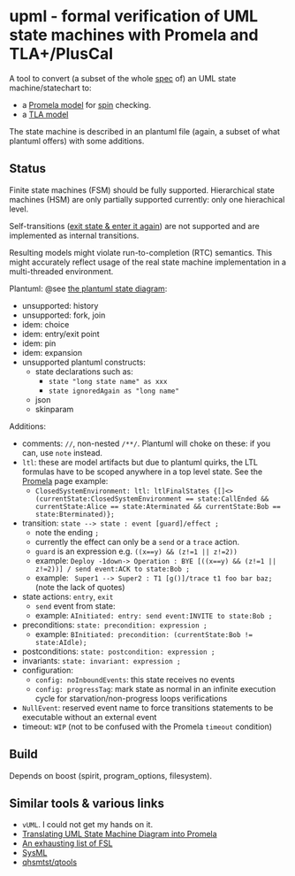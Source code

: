 # upml - formal verification of UML state machines with Promela and TLA+/PlusCal

A tool to convert (a subset of the whole [spec](https://www.omg.org/spec/UML/2.5.1/PDF) of) an UML state machine/statechart to:
- a [Promela model](README.spin.md) for [spin](https://github.com/nimble-code/Spin) checking. 
- a [TLA model](README.tla.md)

The state machine is described in an plantuml file (again, a subset of what plantuml offers) with some additions.

## Status

Finite state machines (FSM) should be fully supported. Hierarchical state machines (HSM) are only partially supported currently: only one hierachical level.

Self-transitions ([exit state & enter it again](doc/uml.md)) are not supported and are implemented as internal transitions.

Resulting models might violate run-to-completion (RTC) semantics. This might accurately reflect usage of the real state machine implementation in a multi-threaded environment.

Plantuml: @see [the plantuml state diagram](https://plantuml.com/state-diagram):

- unsupported: history
- unsupported: fork, join
- idem: choice
- idem: entry/exit point
- idem: pin
- idem: expansion
- unsupported plantuml constructs:
  - state declarations such as:
    - ```state "long state name" as xxx``` 
    - ```state ignoredAgain as "long name"```
  - json
  - skinparam

Additions:
- comments: ```//```, non-nested ```/**/```. Plantuml will choke on these: if you can, use ```note``` instead.
- ```ltl```: these are model artifacts but due to plantuml quirks, the LTL formulas have to be scoped anywhere in a top level state. See the [Promela](README.spin.md#sip-stuff) page example:
  - ```ClosedSystemEnvironment: ltl: ltlFinalStates {[]<>(currentState:ClosedSystemEnvironment == state:CallEnded && currentState:Alice == state:Aterminated && currentState:Bob == state:Bterminated)};```
- transition: ```state --> state : event [guard]/effect ;```
  - note the ending ```;```
  - currently the effect can only be a ```send``` or a ```trace``` action.
  - ```guard``` is an expression e.g. ```((x==y) && (z!=1 || z!=2))```
  - example: ```Deploy -1down-> Operation : BYE [((x==y) && (z!=1 || z!=2))] / send event:ACK to state:Bob ; ```
  - example: ```  Super1 --> Super2 : T1 [g()]/trace t1 foo bar baz; ``` (note the lack of quotes)
- state actions: ```entry```, ```exit```
  - ```send``` event from state:
  - example: ```AInitiated: entry: send event:INVITE to state:Bob ;```
- preconditions: ```state: precondition: expression ; ```
    - example: ```BInitiated: precondition: (currentState:Bob != state:AIdle);```
- postconditions: ```state: postcondition: expression ;```
- invariants: ```state: invariant: expression ;```
- configuration:
  - ```config: noInboundEvents```: this state receives no events
  - ```config: progressTag```: mark state as normal in an infinite execution cycle for starvation/non-progress loops verifications
- ```NullEvent```: reserved event name to force transitions statements to be executable without an external event
- timeout: ```WIP``` (not to be confused with the Promela ```timeout``` condition)

## Build

Depends on boost (spirit, program_options, filesystem).

## Similar tools & various links

- ```vUML```. I could not get my hands on it.
- [Translating UML State Machine Diagram into Promela](https://www.iaeng.org/publication/IMECS2017/IMECS2017_pp512-516.pdf)
- [An exhausting list of FSL](https://buttondown.email/hillelwayne/archive/formal-specification-languages/)
- [SysML](https://sysml.org/)
- [qhsmtst/qtools](https://www.state-machine.com/qtools/qutest_qhsm.html)

